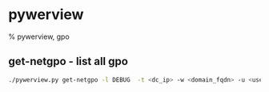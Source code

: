 # pywerview

% pywerview, gpo


## get-netgpo - list all gpo
```bash
./pywerview.py get-netgpo -l DEBUG  -t <dc_ip> -w <domain_fqdn> -u <user> -p <password> 
```

